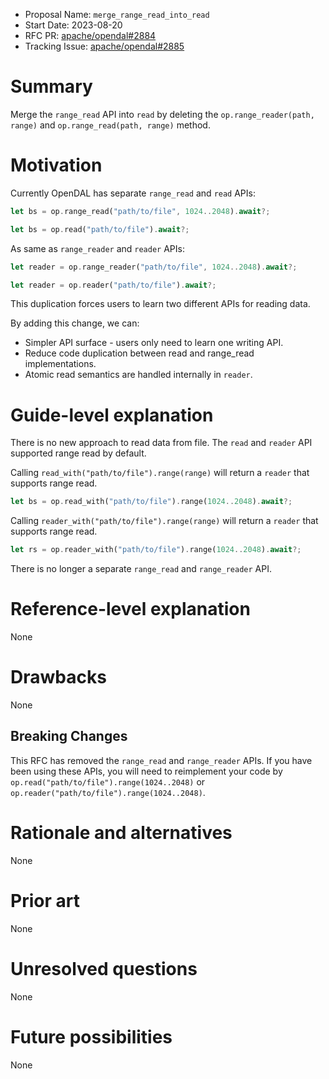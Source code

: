 - Proposal Name: `merge_range_read_into_read`
- Start Date: 2023-08-20
- RFC PR: [apache/opendal#2884](https://github.com/apache/opendal/pull/2884)
- Tracking Issue: [apache/opendal#2885](https://github.com/apache/opendal/issues/2885)

# Summary

Merge the `range_read` API into `read` by deleting the `op.range_reader(path, range)` and `op.range_read(path, range)` method.

# Motivation

Currently OpenDAL has separate `range_read` and `read` APIs:

```rust
let bs = op.range_read("path/to/file", 1024..2048).await?;

let bs = op.read("path/to/file").await?;
```

As same as `range_reader` and `reader` APIs:
```rust
let reader = op.range_reader("path/to/file", 1024..2048).await?;

let reader = op.reader("path/to/file").await?;
```


This duplication forces users to learn two different APIs for reading data.

By adding this change, we can:

- Simpler API surface - users only need to learn one writing API.
- Reduce code duplication between read and range_read implementations.
- Atomic read semantics are handled internally in `reader`.

# Guide-level explanation

There is no new approach to read data from file. The `read` and `reader` API supported range read by default.

Calling `read_with("path/to/file").range(range)` will return a `reader` that supports range read.

```rust
let bs = op.read_with("path/to/file").range(1024..2048).await?;
```

Calling `reader_with("path/to/file").range(range)` will return a `reader` that supports range read.

```rust
let rs = op.reader_with("path/to/file").range(1024..2048).await?;
```

There is no longer a separate `range_read` and `range_reader` API.

# Reference-level explanation

None

# Drawbacks

None

## Breaking Changes

This RFC  has removed the `range_read` and `range_reader` APIs. If you have been using these APIs, you will need to reimplement your code by `op.read("path/to/file").range(1024..2048)` or `op.reader("path/to/file").range(1024..2048)`.

# Rationale and alternatives

None

# Prior art

None

# Unresolved questions

None

# Future possibilities

None
